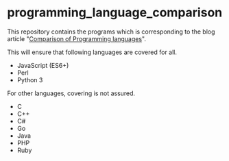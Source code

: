 # programming_language_comparison
This repository contains the programs which is corresponding to the blog article
"<a href="https://en.sakuhindb.com/pe/Administrator/20170522.html">Comparison of Programming languages</a>".

This will ensure that following languages are covered for all.

* JavaScript (ES6+)
* Perl
* Python 3

For other languages, covering is not assured.
* C
* C++
* C#
* Go
* Java
* PHP
* Ruby
